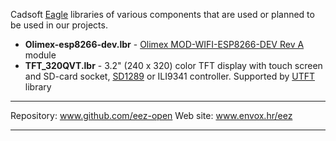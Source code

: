 Cadsoft [Eagle](https://www.cadsoftusa.com/) libraries of various components that are used or planned to be used in our projects.

* **Olimex-esp8266-dev.lbr** - [Olimex MOD-WIFI-ESP8266-DEV Rev A](https://www.olimex.com/Products/IoT/MOD-WIFI-ESP8266-DEV/) module
* **TFT_320QVT.lbr** - 3.2" (240 x 320) color TFT display with touch screen and SD-card socket, [SD1289](http://www.solomon-systech.com/en/product/display-ic/smart-tft-lcd-driver-controller/ssd1289/) or ILI9341 controller. Supported by [UTFT](http://www.rinkydinkelectronics.com/library.php?id=52) library


**********************

Repository: www.github.com/eez-open
Web site: www.envox.hr/eez

**********************